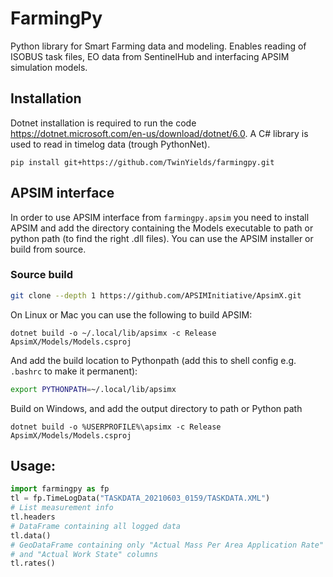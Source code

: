 # FarmingPy




Python library for Smart Farming data and modeling. Enables reading of ISOBUS task files, EO data from SentinelHub and interfacing APSIM simulation models.

## Installation

Dotnet installation is required to run the code https://dotnet.microsoft.com/en-us/download/dotnet/6.0. A C# library is used to read in timelog data (trough PythonNet).

```
pip install git+https://github.com/TwinYields/farmingpy.git
```

## APSIM interface

In order to use APSIM interface from `farmingpy.apsim` you need to install APSIM and add the directory containing the Models executable to path or python path (to find the right .dll files). You can use the APSIM installer or build from source.

### Source build

```bash
git clone --depth 1 https://github.com/APSIMInitiative/ApsimX.git
```

On Linux or Mac you can use the following to build APSIM:

```
dotnet build -o ~/.local/lib/apsimx -c Release ApsimX/Models/Models.csproj
```

And add the build location to Pythonpath (add this to shell config e.g. `.bashrc` to make it permanent):

```bash
export PYTHONPATH=~/.local/lib/apsimx
```

Build on Windows, and add the output directory to path or Python path

```
dotnet build -o %USERPROFILE%\apsimx -c Release ApsimX/Models/Models.csproj
```



## Usage:

```python
import farmingpy as fp
tl = fp.TimeLogData("TASKDATA_20210603_0159/TASKDATA.XML")
# List measurement info
tl.headers
# DataFrame containing all logged data
tl.data()
# GeoDataFrame containing only "Actual Mass Per Area Application Rate" (DD entity 7)
# and "Actual Work State" columns
tl.rates()
```



